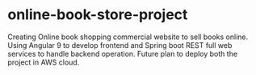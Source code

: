 # online-book-store-project

Creating Online book shopping commercial website to sell books online. Using Angular 9 to develop frontend and Spring boot REST full web services to handle backend operation. Future plan to deploy both the project in AWS cloud. 
